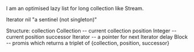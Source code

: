 I am an optimised lazy list for long collection like Stream.

Iterator nil "a sentinel (not singleton)"

Structure:
 collection			Collection -- current collection
 position			Integer -- current position
 successor			Iterator -- a pointer for next Iterator
 delay				Block -- promis which returns a triplet of {collection, position, successor}